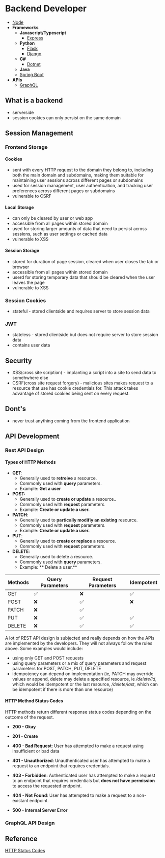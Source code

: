 # Backend Developer

- [Node](./node/node.md)
- **Frameworks**
  - **Javascript/Typescript**
    - [Express](./express.md)
  - **Python**
    - [Flask](./frameworks/flask.md)
    - [Django](./frameworks/django.md)
  - **C#**
    - [Dotnet](./frameworks/dotnet.md)
  - **Java**
  - [Spring Boot](./frameworks/spring-boot.md)
- **APIs**
  - [GraphQL](./graphql.md)

## What is a backend

- serverside
- session cookies can only persist on the same domain

## Session Management

### Frontend Storage

#### Cookies

- sent with every HTTP request to the domain they belong to, including both the main domain and subdomains, making them suitable for maintaining user sessions across different pages or subdomains
- used for session management, user authentication, and tracking user preferences across different pages or subdomains
- vulnerable to CSRF

#### Local Storage

- can only be cleared by user or web app
- accessible from all pages within stored domain
- used for storing larger amounts of data that need to persist across sessions, such as user settings or cached data
- vulnerable to XSS

#### Session Storage

- stored for duration of page session, cleared when user closes the tab or browser
- accessible from all pages within stored domain
- userd for storing temporary data that should be cleared when the user leaves the page
- vulnerable to XSS

### Session Cookies

- stateful - stored clientside and requires server to store session data

### JWT

- stateless - stored clientside but does not require server to store session data
- contains user data

## Security

- XSS(cross site scription) - implanting a script into a site to send data to somehwhere else
- CSRF(cross site request forgery) - malicious sites makes request to a resource that use has cookie credentials for. This attack takes advantage of stored cookies being sent on every request.

## Dont's

- never trust anything coming from the frontend application

## API Development

### Rest API Design

#### Types of HTTP Methods

- **GET**:
  - Generally used to **retreive** a resource.
  - Commonly used with **query** parameters.
  - Example: **Get a user**
- **POST:**
  - Generally used to **create or update** a resource..
  - Commonly used with **request** parameters.
  - Example: **Create or update a user.**
- **PATCH**:
  - Generally used to **partically modifiy an existing** resource.
  - Commonly used with **request** parameters.
  - Example: **Create or update a user.**
- **PUT**:
  - Generally used to **create or replace** a resource.
  - Commonly used with **request** parameters.
- **DELETE**:
  - Generally used to delete a resource.
  - Commonly used with **query** parameters.
  - Example: ** Delete a user.**

| Methods | Query Parameters | Request Parameters | Idempotent |
| ------- | ---------------- | ------------------ | ---------- |
| GET     | ✅               | ❌                 | ✅         |
| POST    | ❌               | ✅                 | ❌         |
| PATCH   | ❌               | ✅                 |
| PUT     | ❌               | ✅                 | ✅         |
| DELETE  | ❌               | ✅                 | ✅         |

A lot of REST API design is subjected and really depends on how the APIs are implemented by the developers. They will not always follow the rules above. Some examples would include:

- using only GET and POST requests
- using query parameters or a mix of query parameters and request parameters for POST, PATCH, PUT, DELETE
- idempotency can depend on implementation (ie, PATCH may override values or append, delete may delete a specified resource, ie _/delete/id_, which would be idempotent or the last resource, _/delete/last_, which can be idempotent if there is more than one resource)

#### HTTP Method Status Codes

HTTP methods return different response status codes depending on the outcome of the request.

- **200 - Okay**

- **201 - Create**

- **400 - Bad Request**: User has attempted to make a request using insufficient or bad data

- **401 - Unauthorized**: Unauthenticated user has attempted to make a request to an endpoint that requires credentials.

- **403 - Forbidden**: Authenticated user has attempted to make a request to an endpoint that requires credentials but **does not have permission** to access the requested endpoint.

- **404 - Not Found**: User has attempted to make a request to a non-existant endpoint.

- **500 - Internal Server Error**

### GraphQL API Design

## Reference

[HTTP Status Codes](https://kinsta.com/blog/http-status-codes/)
